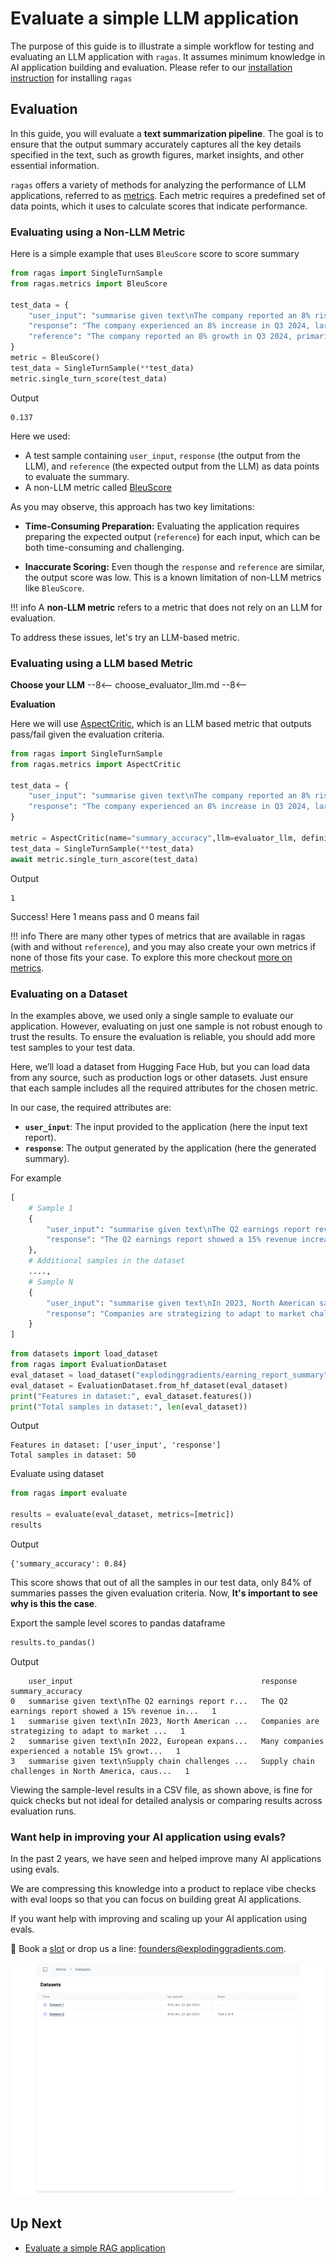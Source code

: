 # Evaluate a simple LLM application

The purpose of this guide is to illustrate a simple workflow for testing and evaluating an LLM application with `ragas`. It assumes minimum knowledge in AI application building and evaluation. Please refer to our [installation instruction](./install.md) for installing `ragas`


## Evaluation

In this guide, you will evaluate a **text summarization pipeline**. The goal is to ensure that the output summary accurately captures all the key details specified in the text, such as growth figures, market insights, and other essential information.

`ragas` offers a variety of methods for analyzing the performance of LLM applications, referred to as [metrics](../concepts/metrics/available_metrics/index.md). Each metric requires a predefined set of data points, which it uses to calculate scores that indicate performance.

### Evaluating using a Non-LLM Metric

Here is a simple example that uses `BleuScore` score to score summary

```python
from ragas import SingleTurnSample
from ragas.metrics import BleuScore

test_data = {
    "user_input": "summarise given text\nThe company reported an 8% rise in Q3 2024, driven by strong performance in the Asian market. Sales in this region have significantly contributed to the overall growth. Analysts attribute this success to strategic marketing and product localization. The positive trend in the Asian market is expected to continue into the next quarter.",
    "response": "The company experienced an 8% increase in Q3 2024, largely due to effective marketing strategies and product adaptation, with expectations of continued growth in the coming quarter.",
    "reference": "The company reported an 8% growth in Q3 2024, primarily driven by strong sales in the Asian market, attributed to strategic marketing and localized products, with continued growth anticipated in the next quarter."
}
metric = BleuScore()
test_data = SingleTurnSample(**test_data)
metric.single_turn_score(test_data)
```

Output
```
0.137
```

Here we used:

- A test sample containing `user_input`, `response` (the output from the LLM), and `reference` (the expected output from the LLM) as data points to evaluate the summary.
- A non-LLM metric called [BleuScore](../concepts/metrics/available_metrics/traditional.md#bleu-score)


As you may observe, this approach has two key limitations:

- **Time-Consuming Preparation:** Evaluating the application requires preparing the expected output (`reference`) for each input, which can be both time-consuming and challenging.

- **Inaccurate Scoring:** Even though the `response` and `reference` are similar, the output score was low. This is a known limitation of non-LLM metrics like `BleuScore`. 


!!! info
    A **non-LLM metric** refers to a metric that does not rely on an LLM for evaluation.

To address these issues, let's try an LLM-based metric.


### Evaluating using a LLM based Metric


**Choose your LLM**
--8<--
choose_evaluator_llm.md
--8<--

**Evaluation**


Here we will use [AspectCritic](../concepts/metrics/available_metrics/aspect_critic.md), which is an LLM based metric that outputs pass/fail given the evaluation criteria.


```python
from ragas import SingleTurnSample
from ragas.metrics import AspectCritic

test_data = {
    "user_input": "summarise given text\nThe company reported an 8% rise in Q3 2024, driven by strong performance in the Asian market. Sales in this region have significantly contributed to the overall growth. Analysts attribute this success to strategic marketing and product localization. The positive trend in the Asian market is expected to continue into the next quarter.",
    "response": "The company experienced an 8% increase in Q3 2024, largely due to effective marketing strategies and product adaptation, with expectations of continued growth in the coming quarter.",
}

metric = AspectCritic(name="summary_accuracy",llm=evaluator_llm, definition="Verify if the summary is accurate.")
test_data = SingleTurnSample(**test_data)
await metric.single_turn_ascore(test_data)

```

Output
```
1
```

Success! Here 1 means pass and 0 means fail

!!! info
    There are many other types of metrics that are available in ragas (with and without `reference`), and you may also create your own metrics if none of those fits your case. To explore this more checkout [more on metrics](../concepts/metrics/index.md). 

### Evaluating on a Dataset

In the examples above, we used only a single sample to evaluate our application. However, evaluating on just one sample is not robust enough to trust the results. To ensure the evaluation is reliable, you should add more test samples to your test data.

Here, we’ll load a dataset from Hugging Face Hub, but you can load data from any source, such as production logs or other datasets. Just ensure that each sample includes all the required attributes for the chosen metric.

In our case, the required attributes are:  
- **`user_input`**: The input provided to the application (here the input text report).  
- **`response`**: The output generated by the application (here the generated summary).

For example

```python
[
    # Sample 1
    {
        "user_input": "summarise given text\nThe Q2 earnings report revealed a significant 15% increase in revenue, ...",
        "response": "The Q2 earnings report showed a 15% revenue increase, ...",
    },
    # Additional samples in the dataset
    ....,
    # Sample N
    {
        "user_input": "summarise given text\nIn 2023, North American sales experienced a 5% decline, ...",
        "response": "Companies are strategizing to adapt to market challenges and ...",
    }
]
```

```python
from datasets import load_dataset
from ragas import EvaluationDataset
eval_dataset = load_dataset("explodinggradients/earning_report_summary",split="train")
eval_dataset = EvaluationDataset.from_hf_dataset(eval_dataset)
print("Features in dataset:", eval_dataset.features())
print("Total samples in dataset:", len(eval_dataset))
```

Output
```
Features in dataset: ['user_input', 'response']
Total samples in dataset: 50
```

Evaluate using dataset

```python
from ragas import evaluate

results = evaluate(eval_dataset, metrics=[metric])
results
```

Output
```
{'summary_accuracy': 0.84}
```

This score shows that out of all the samples in our test data, only 84% of summaries passes the given evaluation criteria. Now, **It's
important to see why is this the case**.

Export the sample level scores to pandas dataframe

```python
results.to_pandas()
```

Output
```
	user_input	                                        response	                                        summary_accuracy
0	summarise given text\nThe Q2 earnings report r...	The Q2 earnings report showed a 15% revenue in...	1
1	summarise given text\nIn 2023, North American ...	Companies are strategizing to adapt to market ...	1
2	summarise given text\nIn 2022, European expans...	Many companies experienced a notable 15% growt...	1
3	summarise given text\nSupply chain challenges ...	Supply chain challenges in North America, caus...	1
```

Viewing the sample-level results in a CSV file, as shown above, is fine for quick checks but not ideal for detailed analysis or comparing results across evaluation runs. 

### Want help in improving your AI application using evals?

In the past 2 years, we have seen and helped improve many AI applications using evals. 

We are compressing this knowledge into a product to replace vibe checks with eval loops so that you can focus on building great AI applications.

If you want help with improving and scaling up your AI application using evals.


🔗 Book a [slot](https://bit.ly/3EBYq4J) or drop us a line: [founders@explodinggradients.com](mailto:founders@explodinggradients.com).


![](../_static/ragas_app.gif)




## Up Next

- [Evaluate a simple RAG application](rag_eval.md)
